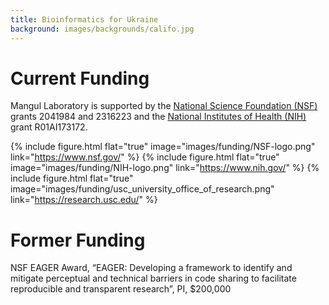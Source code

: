 ```yaml
---
title: Bioinformatics for Ukraine
background: images/backgrounds/califo.jpg
---
```


# <i class="fas fa-coins"></i>Current Funding

Mangul Laboratory is supported by the [National Science Foundation (NSF)](https://www.nsf.gov/) grants 2041984 and 2316223 and the [National Institutes of Health (NIH)](https://www.nih.gov/) grant R01AI173172. 

{%
  include figure.html
  flat="true"
  image="images/funding/NSF-logo.png"
  link="https://www.nsf.gov/"
%}
{%
  include figure.html
  flat="true"
  image="images/funding/NIH-logo.png"
  link="https://www.nih.gov/"
%}
{%
  include figure.html
  flat="true"
  image="images/funding/usc_university_office_of_research.png"
  link="https://research.usc.edu/"
%}

# <i class="fas fa-coins"></i>Former Funding

NSF EAGER Award, “EAGER: Developing a framework to identify and mitigate perceptual and technical barriers in code sharing to facilitate reproducible and transparent research”, PI, $200,000
